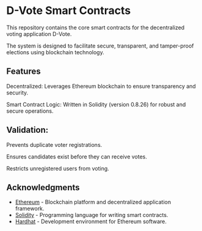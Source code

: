  # D-Vote Smart Contracts

This repository contains the core smart contracts for the decentralized voting application D-Vote. 

The system is designed to facilitate secure, transparent, and tamper-proof elections using blockchain technology.


## Features

Decentralized: Leverages Ethereum blockchain to ensure transparency and security.

Smart Contract Logic: Written in Solidity (version 0.8.26) for robust and secure operations.

## Validation:

Prevents duplicate voter registrations.

Ensures candidates exist before they can receive votes.

Restricts unregistered users from voting.

## Acknowledgments

- [Ethereum](https://ethereum.org) - Blockchain platform and decentralized application framework.
- [Solidity](https://soliditylang.org) - Programming language for writing smart contracts.
- [Hardhat](https://hardhat.org) - Development environment for Ethereum software.


